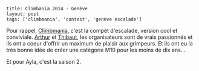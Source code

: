 ```
title: Climbania 2014 - Genève
layout: post
tags: ['climbmania', 'contest', 'genève escalade']
```
[Climbmania]: http://www.climbmania.ch "Climbmania"
[Arthur]: https://www.facebook.com/arthur.veenhuys "Arthur Veenhuys"
[Thibaut]: https://www.facebook.com/tmauron "Thibaut Mauron"

Pour rappel, [Climbmania], c'est la compèt d'escalade, version cool et conviviale. [Arthur] et [Thibaut], les organisateurs sont de vrais passionnés et ils ont a coeur d'offrir un maximum de plaisir aux grimpeurs. Et ils ont eu la très bonne idée de créer une catégorie M10 pour les moins de dix ans...

Et pour Ayla, c'est la saison 2.
